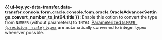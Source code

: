 **{{ ui-key.yc-data-transfer.data-transfer.console.form.oracle.console.form.oracle.OracleAdvancedSettings.convert_number_to_int64.title }}**: Enable this option to convert the type from `NUMBER` (without parameters) to `INT64`. [Parameterized `NUMBER (precision, scale)` types](https://docs.oracle.com/cd/B28359_01/server.111/b28318/datatype.htm#CNCPT1832) are automatically converted to integer types whenever possible.
